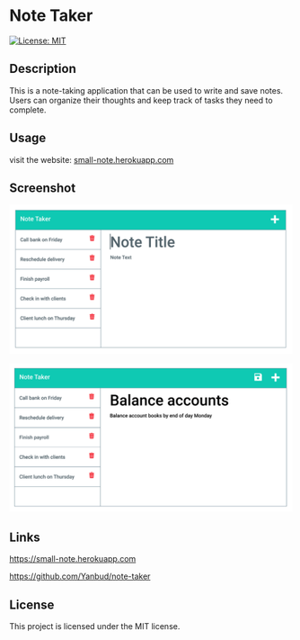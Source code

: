 # Note Taker
[![License: MIT](https://img.shields.io/badge/License-MIT-yellow.svg)](https://opensource.org/licenses/MIT) 
## Description 
This is a note-taking application that can be used to write and save notes. Users can organize their thoughts and keep track of tasks they need to complete.
## Usage
visit the website: <a href="https://small-note.herokuapp.com/">small-note.herokuapp.com</a>
## Screenshot
 <p dir="auto"><img src="Assets/demo-01.png" alt="Screenshot" style="max-width: 100%;" /></p>
 <p dir="auto"><img src="Assets/demo-02.png" alt="Screenshot" style="max-width: 100%;" /></p>

## Links
<p dir="auto"><a href="https://small-note.herokuapp.com/" target="_blank">https://small-note.herokuapp.com</a></p>
<p dir="auto"><a href="https://github.com/Yanbud/note-taker">https://github.com/Yanbud/note-taker</a></p>

## License
This project is licensed under the MIT license.
